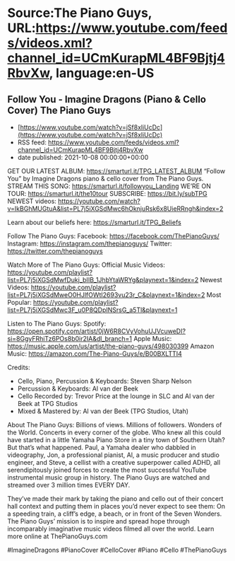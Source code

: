 # Source:The Piano Guys, URL:https://www.youtube.com/feeds/videos.xml?channel_id=UCmKurapML4BF9Bjtj4RbvXw, language:en-US

## Follow You - Imagine Dragons (Piano & Cello Cover) The Piano Guys
 - [https://www.youtube.com/watch?v=jSf8xliUcDc](https://www.youtube.com/watch?v=jSf8xliUcDc)
 - RSS feed: https://www.youtube.com/feeds/videos.xml?channel_id=UCmKurapML4BF9Bjtj4RbvXw
 - date published: 2021-10-08 00:00:00+00:00

GET OUR LATEST ALBUM: https://smarturl.it/TPG_LATEST_ALBUM 
“Follow You” by Imagine Dragons piano & cello cover from The Piano Guys.
STREAM THIS SONG: https://smarturl.it/followyou_Landing 
WE’RE ON TOUR: https://smarturl.it/the10tour
SUBSCRIBE: https://bit.ly/subTPG
NEWEST videos: https://youtube.com/watch?v=IkBGhMUGtuA&list=PL7j5iXGSdMwc6hOknjuRsk6x8UieRRngh&index=2
  
Learn about our beliefs here: https://smarturl.it/TPG_Beliefs

Follow The Piano Guys:
Facebook: https://facebook.com/ThePianoGuys/
Instagram: https://instagram.com/thepianoguys/
Twitter: https://twitter.com/thepianoguys
 
Watch More of The Piano Guys:
Official Music Videos: https://youtube.com/playlist?list=PL7j5iXGSdMwfDukj_bIIB_1JhbYtaWRYg&playnext=1&index=2
Newest Videos: https://youtube.com/playlist?list=PL7j5iXGSdMweO0HJlfOWtI2693vu23r_C&playnext=1&index=2
Most Popular: https://youtube.com/playlist?list=PL7j5iXGSdMwc3F_u0P8QDpINSrsG_a5Tl&playnext=1
 
Listen to The Piano Guys:
Spotify: https://open.spotify.com/artist/0jW6R8CVyVohuUJVcuweDI?si=8GgyFRhiTz6POs8b0ir2IA&dl_branch=1
Apple Music: https://music.apple.com/us/artist/the-piano-guys/498030399
Amazon Music: https://amazon.com/The-Piano-Guys/e/B00BXLTTI4

Credits:
- Cello, Piano, Percussion & Keyboards: Steven Sharp Nelson
- Percussion & Keyboards: Al van der Beek
- Cello Recorded by: Trevor Price at the lounge in SLC and Al van der Beek at TPG Studios
- Mixed & Mastered by: Al van der Beek (TPG Studios, Utah)
 
About The Piano Guys:
Billions of views. Millions of followers. Wonders of the World. Concerts in every corner of the globe. Who knew all this could have started in a little Yamaha Piano Store in a tiny town of Southern Utah? But that’s what happened. Paul, a Yamaha dealer who dabbled in videography, Jon, a professional pianist, Al, a music producer and studio engineer, and Steve, a cellist with a creative superpower called ADHD, all serendipitously joined forces to create the most successful YouTube instrumental music group in history. The Piano Guys are watched and streamed over 3 million times EVERY DAY.
 
They’ve made their mark by taking the piano and cello out of their concert hall context and putting them in places you’d never expect to see them: On a speeding train, a cliff’s edge, a beach, or in front of the Seven Wonders. The Piano Guys’ mission is to inspire and spread hope through incomparably imaginative music videos filmed all over the world.
Learn more online at ThePianoGuys.com
 
#ImagineDragons #PianoCover #CelloCover #Piano #Cello #ThePianoGuys

